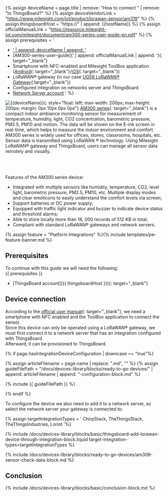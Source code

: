 
{% assign deviceName = page.title | remove: "How to connect " | remove: "to ThingsBoard?" %}
{% assign deviceVendorLink = "https://www.milesight.com/iot/product/lorawan-sensor/am319" %}
{% assign thingsboardHost = "https://" | append: {{hostName}} %}
{% assign officialManualLink = "https://resource.milesight-iot.com/milesight/document/am300-series-user-guide-en.pdf" %}
{% assign prerequisites = '
- <a href="' | append: deviceVendorLink | append: '" target="_blank">' | append: deviceName | append: '</a>
- [AM300-series-user-guide](' | append: officialManualLink | append: '){: target="_blank"}
- Smartphone with NFC-enabled and Milesight ToolBox application ([Android](https://play.google.com/store/apps/details?id=com.ursalinknfc){: target="_blank"}/[iOS](https://itunes.apple.com/app/id1518748039){: target="_blank"})
- LoRaWAN® gateway (in our case [UG56 LoRaWAN® Gateway](/docs/pe/devices-library/ug56-lorawan-gateway/){:target="_blank"})
- Configured integration on networks server and ThingsBoard
- [Network Server account](#device-connection)
'
 %}

![{{deviceName}}](/images/devices-library/{{page.deviceImageFileName}}){: style="float: left; max-width: 200px; max-height: 200px; margin: 0px 10px 0px 0px"}
[AM300 series]({{deviceVendorLink}}){: target="_blank"} is a compact indoor ambiance monitoring sensor for measurement of temperature, humidity, light, CO2 concentration, barometric pressure, PM2.5, PM10 and motion. 
The data will be shown on the E-ink screen in real-time, which helps to measure the indoor environment and comfort. 
AM300 series is widely used for offices, stores, classrooms, hospitals, etc. Sensor data is transmitted using LoRaWAN ® technology. 
Using Milesight LoRaWAN® gateway and ThingsBoard, users can manage all sensor data remotely and visually.

<br><br><br>
Features of the AM300 series device:
- Integrated with multiple sensors like humidity, temperature, CO2, level light, barometric pressure, PM2.5, PM10, etc. Multiple display modes and clear emoticons to easily understand the comfort levels via screen;
- Support batteries or DC power supply;
- Equipped with traffic light indicator and buzzer to indicate device status and threshold alarms;
- Able to store locally more than 18, 000 records of 512 KB in total;
- Compliant with standard LoRaWAN® gateways and network servers.

{% assign feature = "Platform Integrations" %}{% include templates/pe-feature-banner.md %}

## Prerequisites

To continue with this guide we will need the following:  
{{ prerequisites }}
- [ThingsBoard account]({{ thingsboardHost }}){: target="_blank"}

## Device connection

According to the [official user manual]({{officialManualLink}}){: target="_blank"}, we need a smartphone with NFC enabled and the ToolBox application to connect the sensor.  
Since this device can only be operated using a LoRaWAN® gateway, we must first connect it to a network server that has an integration configured with ThingsBoard.  
Afterward, it can be provisioned to ThingsBoard.

{% if page.hasIntegrationDeviceConfiguration | downcase == "true"%}

{% assign articleFilename = page.name |  replace: ".md", "" %}
{% assign guideFilePath = "/docs/devices-library/blocks/ready-to-go-devices/" | append: articleFilename | append: "-configuration-block.md" %}

{% include {{ guideFilePath }} %}

{% endif %}

To configure the device we also need to add it to a network server, so select the network server your gateway is connected to:  

{% assign targetIntegrationTypes = '
ChirpStack,
TheThingsStack,
TheThingsIndustries,
Loriot
'%}

{% include /docs/devices-library/blocks/basic/thingsboard-add-lorawan-device-through-integration-block.liquid target-integration-types=targetIntegrationTypes %}

{% include /docs/devices-library/blocks/ready-to-go-devices/am308-sensor-check-data-block.md %}

## Conclusion

{% include /docs/devices-library/blocks/basic/conclusion-block.md %}